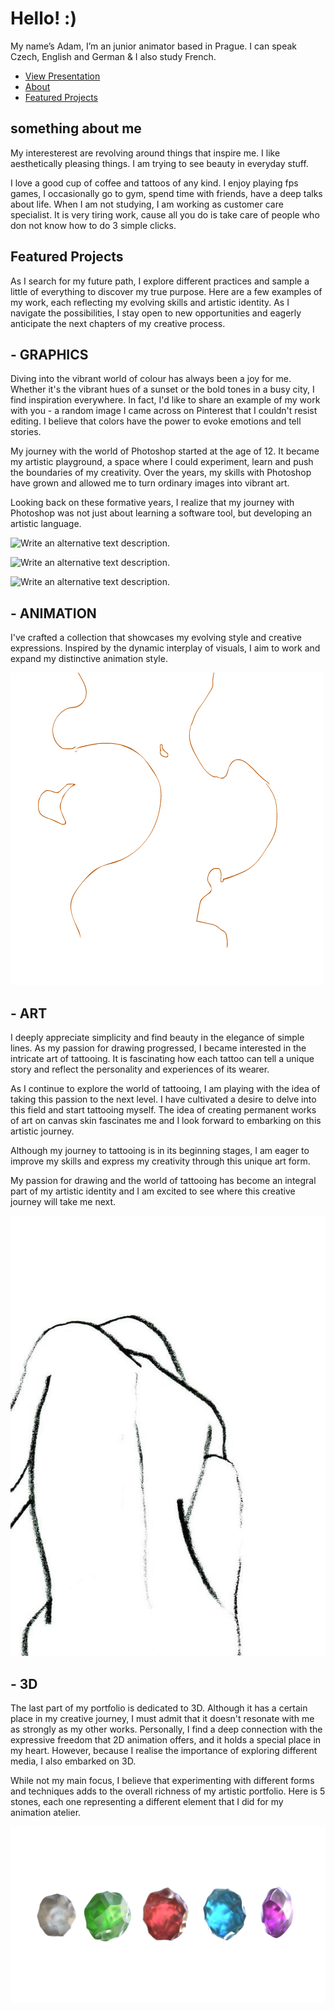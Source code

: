 # Hello! :)

My name’s Adam, I’m an junior animator based in Prague. I can speak Czech, English and German & I also study French.

<!-- This is a comment, only visible to the author: Add a link to your presentation. -->
<!-- Presentations do not need to be a PDF, you may link elsewhere, such as Figma, YouTube, etc. -->
<!-- Consider adding navigation to each section (About, Featured Projects, Notes, etc.) -->

- [View Presentation](#featured-projects)<!-- Add helpful hint as to what kind of file or destination is here. -->
- [About](#something-about-me)
- [Featured Projects](#featured-projects)

## something about me


My interesterest are revolving around things that inspire me. I like aesthetically pleasing things.
I am trying to see beauty in everyday stuff.   

<!-- Consider including a headshot. We’re not designing, so keep the image width/height around 320px x 320px (square). Replace "surname" with your surname in the file name. -->

I love a good cup of coffee and tattoos of any kind. I enjoy playing fps games, I occasionally go to gym, spend time with friends, have a deep talks about life. When I am not studying, I am working as customer care specialist. It is very tiring work, cause all you do is take care of people who don not know how to do 3 simple clicks.

## Featured Projects
As I search for my future path, I explore different practices and sample a little of everything to discover my true purpose. Here are a few examples of my work, each reflecting my evolving skills and artistic identity. As I navigate the possibilities, I stay open to new opportunities and eagerly anticipate the next chapters of my creative process.

## - GRAPHICS
Diving into the vibrant world of colour has always been a joy for me. Whether it's the vibrant hues of a sunset or the bold tones in a busy city, I find inspiration everywhere. In fact, I'd like to share an example of my work with you - a random image I came across on Pinterest that I couldn't resist editing. I believe that colors have the power to evoke emotions and tell stories.

My journey with the world of Photoshop started at the age of 12. It became my artistic playground, a space where I could experiment, learn and push the boundaries of my creativity. Over the years, my skills with Photoshop have grown and allowed me to turn ordinary images into vibrant art.

Looking back on these formative years, I realize that my journey with Photoshop was not just about learning a software tool, but developing an artistic language. 

![Write an alternative text description.](img/headss.png)

![Write an alternative text description.](img/trickaaaa.png)

![Write an alternative text description.](img/tshirtdesign.png)

## - ANIMATION
I've crafted a collection that showcases my evolving style and creative expressions.
Inspired by the dynamic interplay of visuals, I aim to work and expand my distinctive animation style.
 
![Write an alternative text description.](img/fire+draftfire.gif)


## - ART
I deeply appreciate simplicity and find beauty in the elegance of simple lines. As my passion for drawing progressed, I became interested in the intricate art of tattooing. It is fascinating how each tattoo can tell a unique story and reflect the personality and experiences of its wearer.

As I continue to explore the world of tattooing, I am playing with the idea of taking this passion to the next level. I have cultivated a desire to delve into this field and start tattooing myself. The idea of creating permanent works of art on canvas skin fascinates me and I look forward to embarking on this artistic journey.

Although my journey to tattooing is in its beginning stages, I am eager to improve my skills and express my creativity through this unique art form.

My passion for drawing and the world of tattooing has become an integral part of my artistic identity and I am excited to see where this creative journey will take me next.

![Write an alternative text description.](img/nude.jpeg)


## - 3D
The last part of my portfolio is dedicated to 3D. Although it has a certain place in my creative journey, I must admit that it doesn't resonate with me as strongly as my other works. Personally, I find a deep connection with the expressive freedom that 2D animation offers, and it holds a special place in my heart. However, because I realise the importance of exploring different media, I also embarked on 3D.

While not my main focus, I believe that experimenting with different forms and techniques adds to the overall richness of my artistic portfolio. Here is 5 stones, each one representing a different element that I did for my animation atelier.

![Write an alternative text description.](img/all.jpg)











